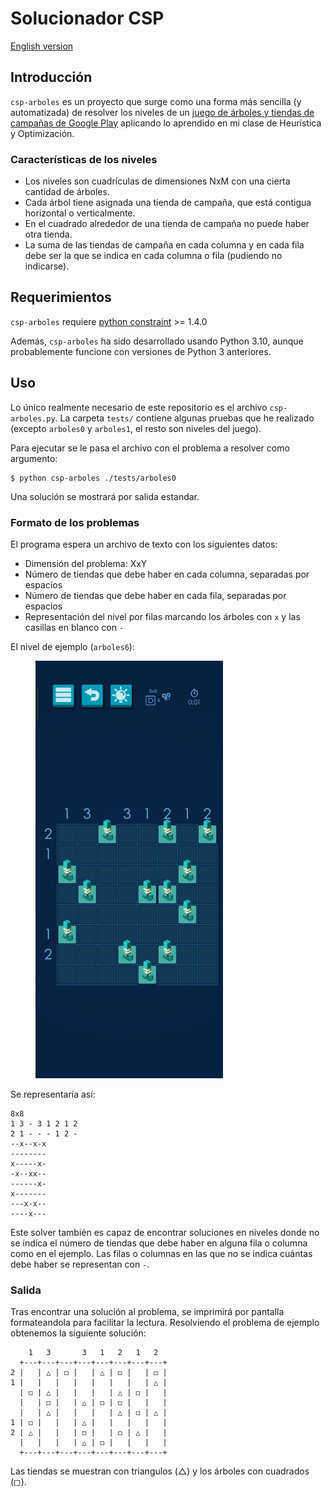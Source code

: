 # Solucionador CSP 
[English version](./README_en.md)

## Introducción
`csp-arboles` es un proyecto que surge como una forma más sencilla (y automatizada) de resolver los niveles de un
[juego de árboles y tiendas de campañas de Google Play](https://play.google.com/store/apps/details?id=com.frozax.tentsandtrees&pcampaignid=web_share)
aplicando lo aprendido en mi clase de Heurística y Optimización.

### Características de los niveles
- Los niveles son cuadrículas de dimensiones NxM con una cierta cantidad de árboles.
- Cada árbol tiene asignada una tienda de campaña, que está contigua horizontal o verticalmente.
- En el cuadrado alrededor de una tienda de campaña no puede haber otra tienda.
- La suma de las tiendas de campaña en cada columna y en cada fila debe ser la que se indica en cada columna o fila (pudiendo no indicarse).

## Requerimientos
`csp-arboles` requiere [python constraint](https://pypi.org/project/python-constraint/) >= 1.4.0

Además, `csp-arboles` ha sido desarrollado usando Python 3.10, aunque probablemente funcione con versiones de Python 3 anteriores.

## Uso
Lo único realmente necesario de este repositorio es el archivo `csp-arboles.py`.
La carpeta `tests/` contiene algunas pruebas que he realizado (excepto `arboles0` y `arboles1`, el resto son niveles del juego).

Para ejecutar se le pasa el archivo con el problema a resolver como argumento:
```
$ python csp-arboles ./tests/arboles0
```
Una solución se mostrará por salida estandar.

### Formato de los problemas
El programa espera un archivo de texto con los siguientes datos:
- Dimensión del problema: XxY
- Número de tiendas que debe haber en cada columna, separadas por espacios
- Número de tiendas que debe haber en cada fila, separadas por espacios
- Representación del nivel por filas marcando los árboles con `x` y las casillas en blanco con `-`

El nivel de ejemplo (`arboles6`):
<figure>
    <img src="level.jpg" alt="Ejemplo de un nivel" width=300>
</figure>

Se representaría así:
```
8x8
1 3 - 3 1 2 1 2
2 1 - - - 1 2 -
--x--x-x
--------
x-----x-
-x--xx--
------x-
x-------
---x-x--
----x---
```

Este solver también es capaz de encontrar soluciones en niveles donde no se indíca el número de tiendas que debe haber en alguna fila o columna como en el ejemplo.
Las filas o columnas en las que no se indica cuántas debe haber se representan con `-`.

### Salida
Tras encontrar una solución al problema, se imprimirá por pantalla formateandola para facilitar la lectura.
Resolviendo el problema de ejemplo obtenemos la siguiente solución:
```
    1   3       3   1   2   1   2
  +---+---+---+---+---+---+---+---+
2 |   | △ | ◻ |   | △ | ◻ |   | ◻ |
1 |   |   |   |   |   |   |   | △ |
  | ◻ | △ |   |   |   | △ | ◻ |   |
  |   | ◻ |   | △ | ◻ | ◻ |   |   |
  |   | △ |   |   |   | △ | ◻ | △ |
1 | ◻ |   |   | △ |   |   |   |   |
2 | △ |   |   | ◻ |   | ◻ | △ |   |
  |   |   |   | △ | ◻ |   |   |   |
  +---+---+---+---+---+---+---+---+
```

Las tiendas se muestran con triangulos (△) y los árboles con cuadrados (◻).
